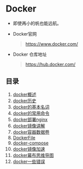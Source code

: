 # Docker

* 即使再小的帆也能远航。

* Docker官网
	
	> https://www.docker.com/
	
* Docker 仓库地址
	
	> https://hub.docker.com/



## 目录

1. [docker概述](./01.docker概述.md)
2. [docker历史](./02.Docker历史.md)
3. [docker的基本名词](./03.Docker的基本名词.md)
4. [docker的常用命令](./04.Docker常用命令.md)
5. [docker部署nginx](./05.部署Nginx.md)
6. [docker镜像讲解](./06.Docker镜像讲解.md)
7. [docker容器数据卷](./07.Docker容器数据卷.md)
8. [DockerFile](./08.DockerFile.md)
9. [docker-compose](./09.docker-compose.md)
10. [docker镜像加速](./10.Docker镜像加速.md)
10. [docker幕布思维导图](https://www.mubucm.com/doc/29Foo0LIOu2)
11. [docker一些错误](./99.docker常见的错误.md)

